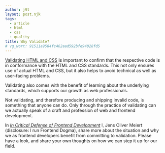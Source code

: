 ```yaml
---
author: j9t
layout: post.njk
tags:
  - article
  - html
  - css
  - quality
title: Why Validate?
# vg_wort: 91511a9584fc462aad592bfe94028fd5
---
```

[Validating HTML and CSS](https://www.htmlvalidator.com/htmlval/whyvalidate.html) is important to confirm that the respective code is in conformance with the HTML and CSS standards. This not only ensures use of actual HTML and CSS, but it also helps to avoid technical as well as user-facing problems.

Validating also comes with the benefit of learning about the underlying standards, which supports our growth as web professionals.

Not validating, and therefore producing and shipping invalid code, is something that anyone can do. Only through the practice of validating can we actually speak of a craft and profession of web and frontend development.

In [_In Critical Defense of Frontend Development_](https://meiert.com/en/blog/critical-frontend-development/) I, Jens Oliver Meiert (disclosure: I run Frontend Dogma), share more about the situation and why we as frontend developers benefit from committing to validation. Please have a look, and share your own thoughts on how we can step it up for our field.